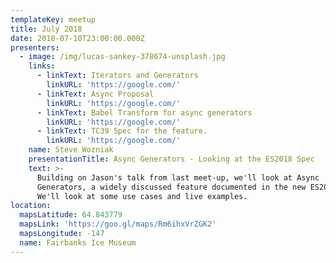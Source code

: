 ```yaml
---
templateKey: meetup
title: July 2018
date: 2018-07-10T23:00:00.000Z
presenters:
  - image: /img/lucas-sankey-378674-unsplash.jpg
    links:
      - linkText: Iterators and Generators
        linkURL: 'https://google.com/'
      - linkText: Async Proposal
        linkURL: 'https://google.com/'
      - linkText: Babel Transform for async generators
        linkURL: 'https://google.com/'
      - linkText: TC39 Spec for the feature.
        linkURL: 'https://google.com/'
    name: Steve Wozniak
    presentationTitle: Async Generators - Looking at the ES2018 Spec
    text: >-
      Building on Jason's talk from last meet-up, we'll look at Async
      Generators, a widely discussed feature documented in the new ES2018 spec.
      We'll look at some use cases and live examples.
location:
  mapsLatitude: 64.843779
  mapsLink: 'https://goo.gl/maps/Rm6ihxVrZGK2'
  mapsLongitude: -147
  name: Fairbanks Ice Museum
---
```


